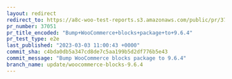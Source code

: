 ```yaml
---
layout: redirect
redirect_to: https://a8c-woo-test-reports.s3.amazonaws.com/public/pr/37051/e2e/index.html
pr_number: 37051
pr_title_encoded: "Bump+WooCommerce+blocks+package+to+9.6.4"
pr_test_type: e2e
last_published: "2023-03-03 11:00:43 +0000"
commit_sha: c4bda0db5a347cd8de7c5aa199b5d2df776b5e43
commit_message: "Bump WooCommerce blocks package to 9.6.4"
branch_name: update/woocommerce-blocks-9.6.4
---
```

